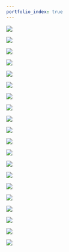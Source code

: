```yaml
---
portfolio_index: true
---
```



![](/upload/portfolio/1.JPG)

![](/upload/portfolio/2.JPG)

![](/upload/portfolio/3.JPG)

![](/upload/portfolio/4.JPG)

![](/upload/portfolio/5.JPG)

![](/upload/portfolio/6.JPG)

![](/upload/portfolio/7.JPG)

![](/upload/portfolio/8.JPG)

![](/upload/portfolio/9.JPG)

![](/upload/portfolio/10.JPG)

![](/upload/portfolio/11.JPG)

![](/upload/portfolio/12.JPG)

![](/upload/portfolio/13.JPG)

![](/upload/portfolio/14.JPG)

![](/upload/portfolio/15.JPG)

![](/upload/portfolio/16.JPG)

![](/upload/portfolio/17.JPG)

![](/upload/portfolio/18.JPG)

![](/upload/portfolio/19.JPG)

![](/upload/portfolio/20.JPG)


